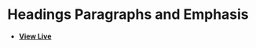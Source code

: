 # Headings Paragraphs and Emphasis

- [**View Live**](https://tahmid-sarker.github.io/Modern-HTML-CSS-Notes/01-Essential-HTML/02-Headings-Paragraphs-and-Emphasis/)